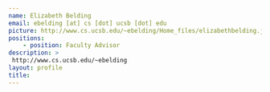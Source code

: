 ```yaml
---
name: Elizabeth Belding
email: ebelding [at] cs [dot] ucsb [dot] edu
picture: http://www.cs.ucsb.edu/~ebelding/Home_files/elizabethbelding.jpg
positions: 
    - position: Faculty Advisor
description: > 
 http://www.cs.ucsb.edu/~ebelding
layout: profile
title: 
---
```

